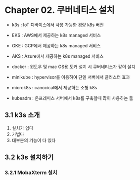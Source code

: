 # Chapter 02. 쿠버네티스 설치

- k3s : IoT 디바이스에서 사용 가능한 경량 k8s 버전

- EKS : AWS에서 제공하는 k8s managed 서비스
- GKE : GCP에서 제공하는 k8s managed 서비스
- AKS : Azure에서 제공하는 k8s managed 서비스
- docker : 윈도우 및 mac OS용 도커 설치 시 쿠버네티스가 같이 설치
- minikube : hypervisor를 이용하여 단일 서버에서 클러스터 효과
- microk8s : canocical에서 제공하는 소형 k8s
- kubeadm : 온프레미스 서버에서 k8s를 구축할때 많이 사용하는 툴


## 3.1 k3s 소개
1. 설치가 쉽다
2. 가볍다
3. 대부분의 기능이 다 있다

## 3.2 k3s 설치하기

### 3.2.1 MobaXterm 설치
